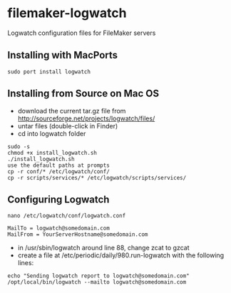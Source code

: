 # filemaker-logwatch
Logwatch configuration files for FileMaker servers

## Installing with MacPorts

```Shell
sudo port install logwatch
```
## Installing from Source on Mac OS

* download the current tar.gz file from http://sourceforge.net/projects/logwatch/files/
* untar files (double-click in Finder)
* cd into logwatch folder
```Shell
sudo -s
chmod +x install_logwatch.sh
./install_logwatch.sh
use the default paths at prompts
cp -r conf/* /etc/logwatch/conf/
cp -r scripts/services/* /etc/logwatch/scripts/services/
```
## Configuring Logwatch
```Shell
nano /etc/logwatch/conf/logwatch.conf
```
```Shell
MailTo = logwatch@somedomain.com
MailFrom = YourServerHostname@somedomain.com
```
* in /usr/sbin/logwatch around line 88, change zcat to gzcat
* create a file at /etc/periodic/daily/980.run-logwatch with the following lines:
```Shell
echo "Sending logwatch report to logwatch@somedomain.com" 
/opt/local/bin/logwatch --mailto logwatch@somedomain.com
```
